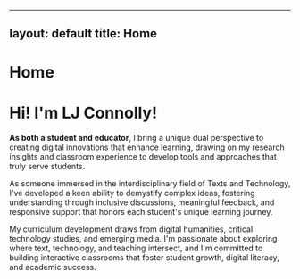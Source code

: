 
---
layout: default
title: Home
---

# Home

<h1 class="page-title">Hi! I'm LJ Connolly!</h1>

<p class="bio-text"><strong>As both a student and educator</strong>, I bring a unique dual perspective to creating digital innovations that enhance learning, drawing on my research insights and classroom experience to develop tools and approaches that truly serve students.</p>

<p class="bio-text">As someone immersed in the interdisciplinary field of Texts and Technology, I've developed a keen ability to demystify complex ideas, fostering understanding through inclusive discussions, meaningful feedback, and responsive support that honors each student's unique learning journey.</p>

<p class="bio-text">My curriculum development draws from digital humanities, critical technology studies, and emerging media. I'm passionate about exploring where text, technology, and teaching intersect, and I'm committed to building interactive classrooms that foster student growth, digital literacy, and academic success.</p>